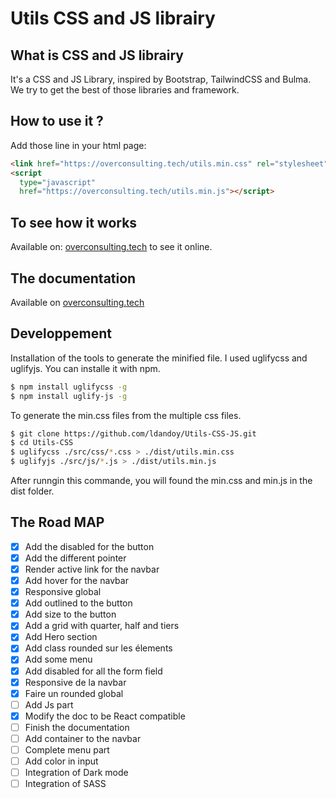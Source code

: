 # Utils CSS and JS librairy

## What is CSS and JS librairy

It's a CSS and JS Library, inspired by Bootstrap, TailwindCSS and Bulma.
We try to get the best of those libraries and framework.

## How to use it ?

Add those line in your html page:

```html
<link href="https://overconsulting.tech/utils.min.css" rel="stylesheet" />
<script
  type="javascript"
  href="https://overconsulting.tech/utils.min.js"></script>
```

## To see how it works

Available on: [overconsulting.tech](https://overconsulting.tech) to see it online.

## The documentation

Available on [overconsulting.tech](https://overconsulting.tech)

## Developpement

Installation of the tools to generate the minified file. I used uglifycss and uglifyjs. You can installe it with npm.

```bash
$ npm install uglifycss -g
$ npm install uglify-js -g
```

To generate the min.css files from the multiple css files.

```bash
$ git clone https://github.com/ldandoy/Utils-CSS-JS.git
$ cd Utils-CSS
$ uglifycss ./src/css/*.css > ./dist/utils.min.css
$ uglifyjs ./src/js/*.js > ./dist/utils.min.js
```

After runngin this commande, you will found the min.css and min.js in the dist folder.

## The Road MAP

- [x] Add the disabled for the button
- [x] Add the different pointer
- [x] Render active link for the navbar
- [x] Add hover for the navbar
- [x] Responsive global
- [x] Add outlined to the button
- [x] Add size to the button
- [x] Add a grid with quarter, half and tiers
- [x] Add Hero section
- [x] Add class rounded sur les élements
- [x] Add some menu
- [x] Add disabled for all the form field
- [x] Responsive de la navbar
- [x] Faire un rounded global
- [ ] Add Js part
- [x] Modify the doc to be React compatible
- [ ] Finish the documentation
- [ ] Add container to the navbar
- [ ] Complete menu part
- [ ] Add color in input
- [ ] Integration of Dark mode
- [ ] Integration of SASS
